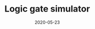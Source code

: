 ---
title: Logic gate simulator
highlight: true
date: 2020-05-23
link: https://hunormarton.github.io/logic-gate/
image: ./logic-gate.png
sources: [{ type: github, id: logic-gate }]
techs: [html, javascript, vue, svg]
---